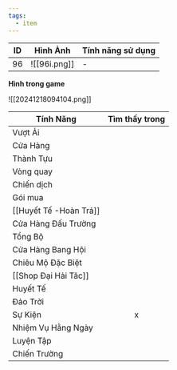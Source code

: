 ```yaml
---
tags:
  - item
---
```


| ID  | Hình Ảnh     | Tính năng sử dụng |
| --- | ------------ | ----------------- |
| 96  | ![[96i.png]] | -                 |
**Hình trong game**

![[20241218094104.png]]

| Tính Năng              | Tìm thấy trong |
| ---------------------- | :------------: |
| Vượt Ải                |                |
| Cửa Hàng               |                |
| Thành Tựu              |                |
| Vòng quay              |                |
| Chiến dịch             |                |
| Gói mua                |                |
| [[Huyết Tế -Hoàn Trả]] |                |
| Cửa Hàng Đấu Trường    |                |
| Tổng Bộ                |                |
| Cửa Hàng Bang Hội      |                |
| Chiêu Mộ Đặc Biệt      |                |
| [[Shop Đại Hải Tăc]]   |                |
| Huyết Tế               |                |
| Đảo Trời               |                |
| Sự Kiện                |       x        |
| Nhiệm Vụ Hằng Ngày     |                |
| Luyện Tập              |                |
| Chiến Trường           |                |
